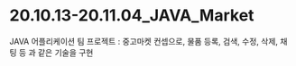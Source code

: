 # 20.10.13-20.11.04_JAVA_Market
JAVA 어플리케이션 팀 프로젝트 : 중고마켓 컨셉으로, 물품 등록, 검색, 수정, 삭제, 채팅 등 과 같은 기술을 구현
